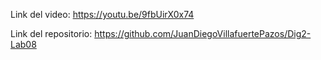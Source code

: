 Link del video:
https://youtu.be/9fbUirX0x74

Link del repositorio:
https://github.com/JuanDiegoVillafuertePazos/Dig2-Lab08
